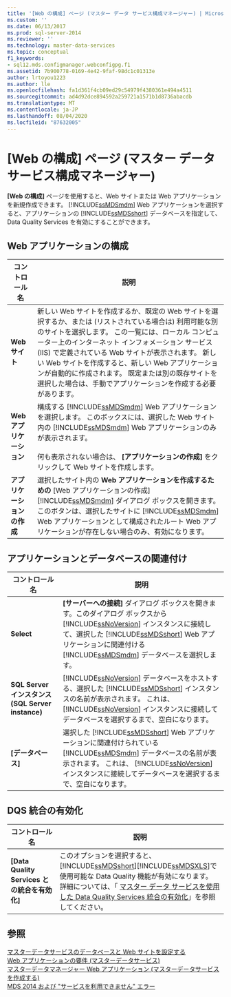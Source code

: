 ```yaml
---
title: '[Web の構成] ページ (マスター データ サービス構成マネージャー) | Microsoft Docs'
ms.custom: ''
ms.date: 06/13/2017
ms.prod: sql-server-2014
ms.reviewer: ''
ms.technology: master-data-services
ms.topic: conceptual
f1_keywords:
- sql12.mds.configmanager.webconfigpg.f1
ms.assetid: 7b900778-0169-4e42-9faf-98dc1c01313e
author: lrtoyou1223
ms.author: lle
ms.openlocfilehash: fa1d361f4cb09ed29c54979f4380361e494a4511
ms.sourcegitcommit: ad4d92dce894592a259721a1571b1d8736abacdb
ms.translationtype: MT
ms.contentlocale: ja-JP
ms.lasthandoff: 08/04/2020
ms.locfileid: "87632005"
---
```

# <a name="web-configuration-page-master-data-services-configuration-manager"></a>[Web の構成] ページ (マスター データ サービス構成マネージャー)
  **[Web の構成]** ページを使用すると、Web サイトまたは Web アプリケーションを新規作成できます。 [!INCLUDE[ssMDSmdm](../includes/ssmdsmdm-md.md)] Web アプリケーションを選択すると、アプリケーションの [!INCLUDE[ssMDSshort](../includes/ssmdsshort-md.md)] データベースを指定して、Data Quality Services を有効にすることができます。  
  
## <a name="configure-the-web-application"></a>Web アプリケーションの構成  
  
|コントロール名|説明|  
|------------------|-----------------|  
|**Web サイト**|新しい Web サイトを作成するか、既定の Web サイトを選択するか、または (リストされている場合は) 利用可能な別のサイトを選択します。 この一覧には、ローカル コンピューター上のインターネット インフォメーション サービス (IIS) で定義されている Web サイトが表示されます。 新しい Web サイトを作成すると、新しい Web アプリケーションが自動的に作成されます。 既定または別の既存サイトを選択した場合は、手動でアプリケーションを作成する必要があります。|  
|**Web アプリケーション**|構成する [!INCLUDE[ssMDSmdm](../includes/ssmdsmdm-md.md)] Web アプリケーションを選択します。 このボックスには、選択した Web サイト内の [!INCLUDE[ssMDSmdm](../includes/ssmdsmdm-md.md)] Web アプリケーションのみが表示されます。<br /><br /> 何も表示されない場合は、 **[アプリケーションの作成]** をクリックして Web サイトを作成します。|  
|**アプリケーションの作成**|選択したサイト内の **Web アプリケーションを作成するための** [Web アプリケーションの作成] [!INCLUDE[ssMDSmdm](../includes/ssmdsmdm-md.md)] ダイアログ ボックスを開きます。 このボタンは、選択したサイトに [!INCLUDE[ssMDSmdm](../includes/ssmdsmdm-md.md)] Web アプリケーションとして構成されたルート Web アプリケーションが存在しない場合のみ、有効になります。|  
  
## <a name="associate-application-with-database"></a>アプリケーションとデータベースの関連付け  
  
|コントロール名|説明|  
|------------------|-----------------|  
|**Select**|**[サーバーへの接続]** ダイアログ ボックスを開きます。このダイアログ ボックスから [!INCLUDE[ssNoVersion](../includes/ssnoversion-md.md)] インスタンスに接続して、選択した [!INCLUDE[ssMDSshort](../includes/ssmdsshort-md.md)] Web アプリケーションに関連付ける [!INCLUDE[ssMDSmdm](../includes/ssmdsmdm-md.md)] データベースを選択します。|  
|**SQL Server インスタンス (SQL Server instance)**|[!INCLUDE[ssNoVersion](../includes/ssnoversion-md.md)] データベースをホストする、選択した [!INCLUDE[ssMDSshort](../includes/ssmdsshort-md.md)] インスタンスの名前が表示されます。 これは、 [!INCLUDE[ssNoVersion](../includes/ssnoversion-md.md)] インスタンスに接続してデータベースを選択するまで、空白になります。|  
|**[データベース]**|選択した [!INCLUDE[ssMDSshort](../includes/ssmdsshort-md.md)] Web アプリケーションに関連付けられている [!INCLUDE[ssMDSmdm](../includes/ssmdsmdm-md.md)] データベースの名前が表示されます。 これは、 [!INCLUDE[ssNoVersion](../includes/ssnoversion-md.md)] インスタンスに接続してデータベースを選択するまで、空白になります。|  
  
## <a name="enable-dqs-integration"></a>DQS 統合の有効化  
  
|コントロール名|説明|  
|------------------|-----------------|  
|**[Data Quality Services との統合を有効化]**|このオプションを選択すると、 [!INCLUDE[ssMDSshort](../includes/ssmdsshort-md.md)][!INCLUDE[ssMDSXLS](../includes/ssmdsxls-md.md)]で使用可能な Data Quality 機能が有効になります。 詳細については、「 [マスター データ サービスを使用した Data Quality Services 統合の有効化](install-windows/enable-data-quality-services-integration-with-master-data-services.md)」を参照してください。|  
  
## <a name="see-also"></a>参照  
 [マスターデータサービスのデータベースと Web サイトを設定する](../../2014/master-data-services/set-up-the-database-and-website-for-master-data-services.md)   
 [Web アプリケーションの要件 &#40;マスターデータサービス&#41;](install-windows/web-application-requirements-master-data-services.md)   
 [マスターデータマネージャー Web アプリケーション &#40;マスターデータサービスを作成する&#41;](install-windows/create-a-master-data-manager-web-application-master-data-services.md)   
 [MDS 2014 および "サービスを利用できません" エラー](https://blogs.msdn.com/b/womeninanalytics/archive/2015/08/19/mds-2014-and-service-unavailable-error.aspx)  
  
  
